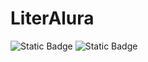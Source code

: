 # LiterAlura
![Static Badge](https://img.shields.io/badge/%40faelxcec-E4405F?style=for-the-badge&logo=instagram&logoColor=white&link=https%3A%2F%2Fwww.instagram.com%2Ffaelxcec%2F)
![Static Badge](https://img.shields.io/badge/Rafael_Benjamin-blue?style=for-the-badge&logo=linkedin&link=https%3A%2F%2Fwww.linkedin.com%2Fin%2Frafaelbenjamin%2F)



